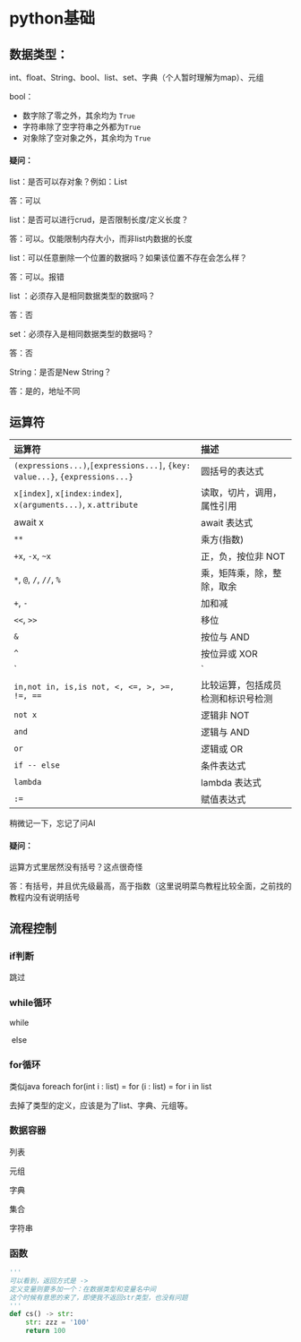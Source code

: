 # python基础

## 数据类型：

int、float、String、bool、list、set、字典（个人暂时理解为map）、元组

bool：

- 数字除了零之外，其余均为 `True`
- 字符串除了空字符串之外都为`True`
- 对象除了空对象之外，其余均为 `True`

#### 疑问：

list：是否可以存对象？例如：List<User>

答：可以

list：是否可以进行crud，是否限制长度/定义长度？

答：可以。仅能限制内存大小，而非list内数据的长度

list：可以任意删除一个位置的数据吗？如果该位置不存在会怎么样？

答：可以。报错

list ：必须存入是相同数据类型的数据吗？

答：否

set：必须存入是相同数据类型的数据吗？

答：否

String：是否是New String？

答：是的，地址不同



## 运算符

| 运算符                                                       | 描述                               |
| :----------------------------------------------------------- | :--------------------------------- |
| `(expressions...)`,`[expressions...]`, `{key: value...}`, `{expressions...}` | 圆括号的表达式                     |
| `x[index]`, `x[index:index]`, `x(arguments...)`, `x.attribute` | 读取，切片，调用，属性引用         |
| await x                                                      | await 表达式                       |
| `**`                                                         | 乘方(指数)                         |
| `+x`, `-x`, `~x`                                             | 正，负，按位非 NOT                 |
| `*`, `@`, `/`, `//`, `%`                                     | 乘，矩阵乘，除，整除，取余         |
| `+`, `-`                                                     | 加和减                             |
| `<<`, `>>`                                                   | 移位                               |
| `&`                                                          | 按位与 AND                         |
| `^`                                                          | 按位异或 XOR                       |
| `|`                                                          | 按位或 OR                          |
| `in,not in, is,is not, <, <=, >, >=, !=, ==`                 | 比较运算，包括成员检测和标识号检测 |
| `not x`                                                      | 逻辑非 NOT                         |
| `and`                                                        | 逻辑与 AND                         |
| `or`                                                         | 逻辑或 OR                          |
| `if -- else`                                                 | 条件表达式                         |
| `lambda`                                                     | lambda 表达式                      |
| `:=`                                                         | 赋值表达式                         |

稍微记一下，忘记了问AI



#### 疑问：

运算方式里居然没有括号？这点很奇怪

答：有括号，并且优先级最高，高于指数（这里说明菜鸟教程比较全面，之前找的教程内没有说明括号




## 流程控制
### if判断

跳过



### while循环

while 

​	else



### for循环

类似java foreach  for(int i : list)  = for (i : list) = for i in list 

去掉了类型的定义，应该是为了list、字典、元组等。



### 数据容器

列表

元组

字典

集合

字符串



### 函数

```python
'''
可以看到，返回方式是 -> 
定义变量则要多加一个：在数据类型和变量名中间
这个时候有意思的来了，即便我不返回str类型，也没有问题
'''
def cs() -> str:
    str: zzz = '100'
    return 100
```

